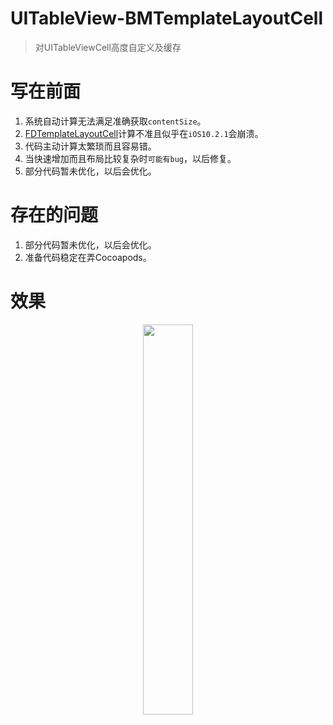 # UITableView-BMTemplateLayoutCell
> 对UITableViewCell高度自定义及缓存

# 写在前面
1. 系统自动计算无法满足准确获取`contentSize`。
2. [FDTemplateLayoutCell](https://github.com/forkingdog/UITableView-FDTemplateLayoutCell)计算不准且似乎在`iOS10.2.1`会崩溃。
3. 代码主动计算太繁琐而且容易错。
4. 当快速增加而且布局比较复杂时`可能有bug`，以后修复。
5. 部分代码暂未优化，以后会优化。

# 存在的问题
1. 部分代码暂未优化，以后会优化。
2. 准备代码稳定在弄Cocoapods。


# 效果
<p align="center">
<img src="1.gif" width="40%">
</p>

